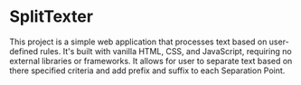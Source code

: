 # SplitTexter
This project is a simple web application that processes text based on user-defined rules. It's built with vanilla HTML, CSS, and JavaScript, requiring no external libraries or frameworks. It allows for user to separate  text based on there specified criteria and add prefix and suffix to each Separation Point.
